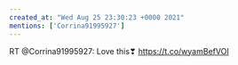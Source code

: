 ```yaml
---
created_at: "Wed Aug 25 23:30:23 +0000 2021"
mentions: ['Corrina91995927']
---
```


RT @Corrina91995927: Love this❣ https://t.co/wyamBefVOI